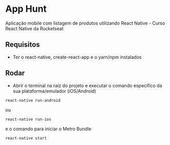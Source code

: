 # App Hunt
Aplicação mobile com listagem de produtos utilizando React Native - Curso React Native da Rocketseat

## Requisitos
- Ter o react-native, create-react-app e o yarn/npm instalados

## Rodar

- Abrir o terminal na raíz do projeto e executar o comando específico da sua plataforma/emulador (iOS/Android)
```
react-native run-android
```
ou
```
react-native run-ios
```
e o comando para iniciar o Metro Bundle
```
react-native start
```
